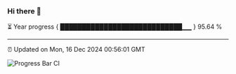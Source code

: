 ### Hi there 👋

⏳ Year progress { ████████████████████████████▁▁ } 95.64 %

---

⏰ Updated on Mon, 16 Dec 2024 00:56:01 GMT

![Progress Bar CI](https://github.com/Shyam-Makwana/GitHub-Actions-Demo/workflows/Progress%20Bar%20CI/badge.svg)
